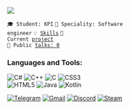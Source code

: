 ![](https://komarev.com/ghpvc/?username=your-github-MrSampy&color=blue)

<code>🎓 Student: KPI</code>
<code>👷 Speciality: Software engineer</code>
<code>💡 [Skills](SKILLS.md)</code>
<code>🧻 Current [project](PROJECT.md)</code><br>
<code>📢 Public [talks: 0](TALKS.md)</code>


### Languages and Tools:
![C#](https://img.shields.io/badge/c%23-%23239120.svg?style=for-the-badge&logo=c-sharp&logoColor=white)
![C++](https://img.shields.io/badge/c++-%2300599C.svg?style=for-the-badge&logo=c%2B%2B&logoColor=white)
![C](https://img.shields.io/badge/c-%2300599C.svg?style=for-the-badge&logo=c&logoColor=white)
![CSS3](https://img.shields.io/badge/css3-%231572B6.svg?style=for-the-badge&logo=css3&logoColor=white)<br>
![HTML5](https://img.shields.io/badge/html5-%23E34F26.svg?style=for-the-badge&logo=html5&logoColor=white)
![Java](https://img.shields.io/badge/java-%23ED8B00.svg?style=for-the-badge&logo=java&logoColor=white)
![Kotlin](https://img.shields.io/badge/kotlin-%230095D5.svg?style=for-the-badge&logo=kotlin&logoColor=white)



[![Telegram](https://img.shields.io/badge/-Telegram-090909?style=for-the-badge&logo=telegram&logoColor=27A0D9)](https://t.me/MrSampy)
[![Gmail](https://img.shields.io/badge/-Gmail-090909?style=for-the-badge&logo=Gmail&logoColor=FF0000)](mailto:mynameisserzheo@gmail.com)
[![Discord](https://img.shields.io/badge/-Discord-090909?style=for-the-badge&logo=Discord&logoColor=0000FF)](https://discordapp.com/users/762727552875233300/)
[![Steam](https://img.shields.io/badge/-Steam-090909?style=for-the-badge&logo=Steam&logoColor=00008B)](https://steamcommunity.com/profiles/76561198399645676/)
